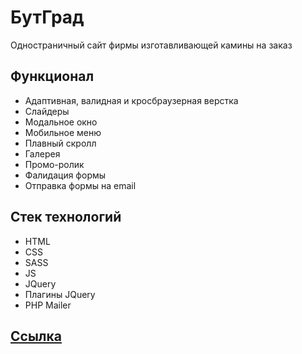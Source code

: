 # БутГрад

Одностраничный сайт фирмы изготавливающей камины на заказ

## Функционал

- Адаптивная, валидная и кросбраузерная верстка
- Слайдеры
- Модальное окно
- Мобильное меню
- Плавный скролл
- Галерея
- Промо-ролик
- Фалидация формы
- Отправка формы на email

## Стек технологий

- HTML
- CSS
- SASS
- JS
- JQuery
- Плагины JQuery
- PHP Mailer

## <a href="https://antonbinom.github.io/boot-grad/">Ссылка</a>
